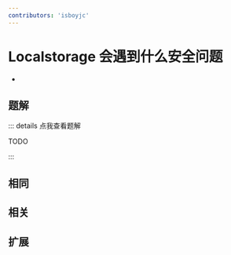 ```yaml
---
contributors: 'isboyjc'
---
```


# Localstorage 会遇到什么安全问题

- 



## 题解

::: details 点我查看题解

  TODO

:::



## 相同


## 相关


## 扩展

